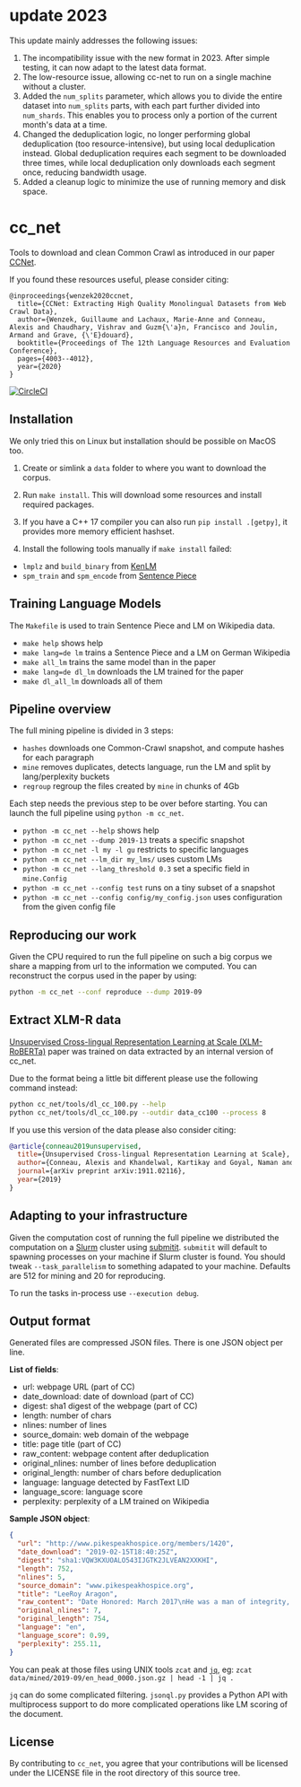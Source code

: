 # update 2023
This update mainly addresses the following issues:

1. The incompatibility issue with the new format in 2023. After simple testing, it can now adapt to the latest data format.
2. The low-resource issue, allowing cc-net to run on a single machine without a cluster.
3. Added the `num_splits` parameter, which allows you to divide the entire dataset into `num_splits` parts, with each part further divided into `num_shards`. This enables you to process only a portion of the current month's data at a time.
4. Changed the deduplication logic, no longer performing global deduplication (too resource-intensive), but using local deduplication instead. Global deduplication requires each segment to be downloaded three times, while local deduplication only downloads each segment once, reducing bandwidth usage.
5. Added a cleanup logic to minimize the use of running memory and disk space.

# cc_net

Tools to download and clean Common Crawl as introduced in our paper [CCNet](https://arxiv.org/abs/1911.00359).

If you found these resources useful, please consider citing:

```
@inproceedings{wenzek2020ccnet,
  title={CCNet: Extracting High Quality Monolingual Datasets from Web Crawl Data},
  author={Wenzek, Guillaume and Lachaux, Marie-Anne and Conneau, Alexis and Chaudhary, Vishrav and Guzm{\'a}n, Francisco and Joulin, Armand and Grave, {\'E}douard},
  booktitle={Proceedings of The 12th Language Resources and Evaluation Conference},
  pages={4003--4012},
  year={2020}
}
```

[![CircleCI](https://circleci.com/gh/facebookresearch/cc_net.svg?style=svg)](https://circleci.com/gh/facebookresearch/cc_net)


## Installation

We only tried this on Linux but installation should be possible on MacOS too.

1. Create or simlink a `data` folder to where you want to download the corpus.

2. Run `make install`. This will download some resources and install required packages.

3. If you have a C++ 17 compiler you can also run
`pip install .[getpy]`, it provides more memory efficient hashset.

4. Install the following tools manually if `make install` failed:
- `lmplz` and `build_binary` from [KenLM](https://github.com/kpu/kenlm)
- `spm_train` and `spm_encode` from [Sentence Piece](https://github.com/google/sentencepiece)

## Training Language Models

The `Makefile` is used to train Sentence Piece and LM on Wikipedia data.

* `make help` shows help
* `make lang=de lm` trains a Sentence Piece and a LM on German Wikipedia
* `make all_lm` trains the same model than in the paper
* `make lang=de dl_lm` downloads the LM trained for the paper
* `make dl_all_lm` downloads all of them

## Pipeline overview

The full mining pipeline is divided in 3 steps:

- `hashes` downloads one Common-Crawl snapshot, and compute hashes for each paragraph
- `mine` removes duplicates, detects language, run the LM and split by lang/perplexity buckets
- `regroup` regroup the files created by `mine` in chunks of 4Gb

Each step needs the previous step to be over before starting.
You can launch the full pipeline using `python -m cc_net`.

* `python -m cc_net --help` shows help
* `python -m cc_net --dump 2019-13` treats a specific snapshot
* `python -m cc_net -l my -l gu` 
restricts to specific languages
* `python -m cc_net --lm_dir my_lms/` uses custom LMs
* `python -m cc_net --lang_threshold 0.3` set a specific field in `mine.Config`
* `python -m cc_net --config test` runs on a tiny subset of a snapshot
* `python -m cc_net --config config/my_config.json` uses configuration from the given config file

## Reproducing our work

Given the CPU required to run the full pipeline on such a big corpus we share a mapping from url to the information we computed.
You can reconstruct the corpus used in the paper by using:

```sh
python -m cc_net --conf reproduce --dump 2019-09
```

## Extract XLM-R data

[Unsupervised Cross-lingual Representation Learning at Scale (XLM-RoBERTa)](https://arxiv.org/pdf/1911.02116.pdf)
paper was trained on data extracted by an internal version of cc_net.

Due to the format being a little bit different please use the following command instead:

```sh
python cc_net/tools/dl_cc_100.py --help
python cc_net/tools/dl_cc_100.py --outdir data_cc100 --process 8
```

If you use this version of the data please also consider citing:

```bibtex
@article{conneau2019unsupervised,
  title={Unsupervised Cross-lingual Representation Learning at Scale},
  author={Conneau, Alexis and Khandelwal, Kartikay and Goyal, Naman and Chaudhary, Vishrav and Wenzek, Guillaume and Guzm{\'a}n, Francisco and Grave, Edouard and Ott, Myle and Zettlemoyer, Luke and Stoyanov, Veselin},
  journal={arXiv preprint arXiv:1911.02116},
  year={2019}
}
```


## Adapting to your infrastructure

Given the computation cost of running the full pipeline we distributed the computation
on a [Slurm](https://slurm.schedmd.com/) cluster using [submitit](https://github.com/facebookincubator/submitit).
`submitit` will default to spawning processes on your machine if Slurm cluster is found.
You should tweak `--task_parallelism` to something adapated to your machine.
Defaults are 512 for mining and 20 for reproducing.

To run the tasks in-process use `--execution debug`.


## Output format

Generated files are compressed JSON files. There is one JSON object per line.

__List of fields__:

- url: webpage URL (part of CC)
- date_download: date of download (part of CC)
- digest: sha1 digest of the webpage (part of CC)
- length: number of chars
- nlines: number of lines
- source_domain: web domain of the webpage
- title: page title (part of CC)
- raw_content: webpage content after deduplication
- original_nlines: number of lines before deduplication
- original_length: number of chars before deduplication
- language: language detected by FastText LID
- language_score: language score
- perplexity: perplexity of a LM trained on Wikipedia

__Sample JSON object__:
```json
{
  "url": "http://www.pikespeakhospice.org/members/1420",
  "date_download": "2019-02-15T18:40:25Z",
  "digest": "sha1:VQW3KXUOALO543IJGTK2JLVEAN2XXKHI",
  "length": 752,
  "nlines": 5,
  "source_domain": "www.pikespeakhospice.org",
  "title": "LeeRoy Aragon",
  "raw_content": "Date Honored: March 2017\nHe was a man of integrity, a hard worker, and a dedicated family man. He loved spending time with family camping, fishing, hunting, boating and just hanging out.\nHis Catholic faith was extremely important to him as he gave of his time and talents to the community. He had many friends through church and the Knights of Columbus. He was a meticulous handyman, and enjoyed building and fixing things and restoring antique furniture to perfection. He was a fan and supported his Colorado Rockies and Denver Broncos. Throughout the years he had devoted four-legged friends (his dogs and a horse named Sunny Boy).\nWe have many cherished memories of him that we will treasure until we are with him again.\n~ Family of LeeRoy F. Aragon",
  "original_nlines": 7,
  "original_length": 754,
  "language": "en",
  "language_score": 0.99,
  "perplexity": 255.11,
}
```

You can peak at those files using UNIX tools `zcat` and [`jq`](https://stedolan.github.io/jq/manual/), eg:
`zcat data/mined/2019-09/en_head_0000.json.gz | head -1 | jq .`

`jq` can do some complicated filtering.
`jsonql.py` provides a Python API with multiprocess support to do more complicated operations like LM scoring of the document.

## License

By contributing to `cc_net`, you agree that your contributions will be licensed
under the LICENSE file in the root directory of this source tree.
